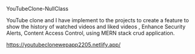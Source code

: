 YouTubeClone-NullClass


YouTube clone and I have implement to the projects to create a feature to show the history of watched videos and liked videos , Enhance Security Alerts, Content Access Control, using MERN stack crud application.

https://youtubeclonewepapp2205.netlify.app/
